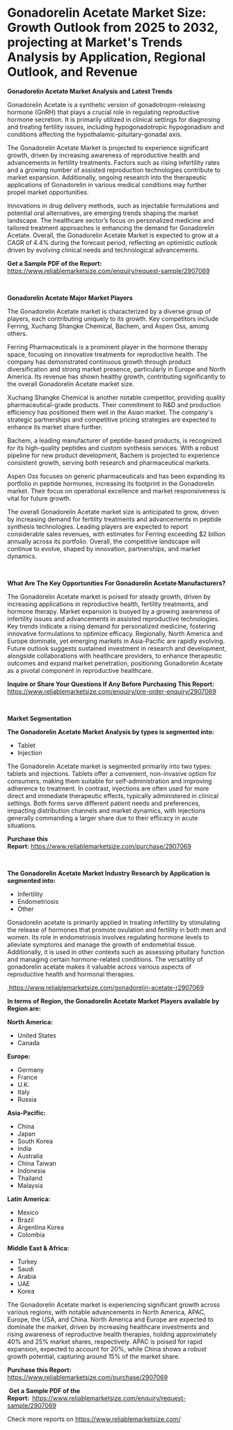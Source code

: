 <p><h1>Gonadorelin Acetate Market Size: Growth Outlook from 2025 to 2032, projecting at Market's Trends Analysis by Application, Regional Outlook, and Revenue</h1></p><p><strong>Gonadorelin Acetate Market Analysis and Latest Trends</strong></p>
<p><p>Gonadorelin Acetate is a synthetic version of gonadotropin-releasing hormone (GnRH) that plays a crucial role in regulating reproductive hormone secretion. It is primarily utilized in clinical settings for diagnosing and treating fertility issues, including hypogonadotropic hypogonadism and conditions affecting the hypothalamic-pituitary-gonadal axis.</p><p>The Gonadorelin Acetate Market is projected to experience significant growth, driven by increasing awareness of reproductive health and advancements in fertility treatments. Factors such as rising infertility rates and a growing number of assisted reproduction technologies contribute to market expansion. Additionally, ongoing research into the therapeutic applications of Gonadorelin in various medical conditions may further propel market opportunities.</p><p>Innovations in drug delivery methods, such as injectable formulations and potential oral alternatives, are emerging trends shaping the market landscape. The healthcare sector’s focus on personalized medicine and tailored treatment approaches is enhancing the demand for Gonadorelin Acetate. Overall, the Gonadorelin Acetate Market is expected to grow at a CAGR of 4.4% during the forecast period, reflecting an optimistic outlook driven by evolving clinical needs and technological advancements.</p></p>
<p><strong>Get a Sample PDF of the Report:&nbsp;</strong> <a href="https://www.reliablemarketsize.com/enquiry/request-sample/2907069?utm_campaign=2995&utm_medium=2&utm_source=Github&utm_content=ia&utm_term=12032025&utm_id=gonadorelin-acetate">https://www.reliablemarketsize.com/enquiry/request-sample/2907069</a></p>
<p>&nbsp;</p>
<p><strong>Gonadorelin Acetate Major Market Players</strong></p>
<p><p>The Gonadorelin Acetate market is characterized by a diverse group of players, each contributing uniquely to its growth. Key competitors include Ferring, Xuchang Shangke Chemical, Bachem, and Aspen Oss, among others. </p><p>Ferring Pharmaceuticals is a prominent player in the hormone therapy space, focusing on innovative treatments for reproductive health. The company has demonstrated continuous growth through product diversification and strong market presence, particularly in Europe and North America. Its revenue has shown healthy growth, contributing significantly to the overall Gonadorelin Acetate market size.</p><p>Xuchang Shangke Chemical is another notable competitor, providing quality pharmaceutical-grade products. Their commitment to R&D and production efficiency has positioned them well in the Asian market. The company's strategic partnerships and competitive pricing strategies are expected to enhance its market share further.</p><p>Bachem, a leading manufacturer of peptide-based products, is recognized for its high-quality peptides and custom synthesis services. With a robust pipeline for new product development, Bachem is projected to experience consistent growth, serving both research and pharmaceutical markets. </p><p>Aspen Oss focuses on generic pharmaceuticals and has been expanding its portfolio in peptide hormones, increasing its footprint in the Gonadorelin market. Their focus on operational excellence and market responsiveness is vital for future growth.</p><p>The overall Gonadorelin Acetate market size is anticipated to grow, driven by increasing demand for fertility treatments and advancements in peptide synthesis technologies. Leading players are expected to report considerable sales revenues, with estimates for Ferring exceeding $2 billion annually across its portfolio. Overall, the competitive landscape will continue to evolve, shaped by innovation, partnerships, and market dynamics.</p></p>
<p>&nbsp;</p>
<p><strong>What Are The Key Opportunities For Gonadorelin Acetate Manufacturers?</strong></p>
<p><p>The Gonadorelin Acetate market is poised for steady growth, driven by increasing applications in reproductive health, fertility treatments, and hormone therapy. Market expansion is buoyed by a growing awareness of infertility issues and advancements in assisted reproductive technologies. Key trends indicate a rising demand for personalized medicine, fostering innovative formulations to optimize efficacy. Regionally, North America and Europe dominate, yet emerging markets in Asia-Pacific are rapidly evolving. Future outlook suggests sustained investment in research and development, alongside collaborations with healthcare providers, to enhance therapeutic outcomes and expand market penetration, positioning Gonadorelin Acetate as a pivotal component in reproductive healthcare.</p></p>
<p><strong>Inquire or Share Your Questions If Any Before Purchasing This Report:</strong> <a href="https://www.reliablemarketsize.com/enquiry/pre-order-enquiry/2907069?utm_campaign=2995&utm_medium=2&utm_source=Github&utm_content=ia&utm_term=12032025&utm_id=gonadorelin-acetate">https://www.reliablemarketsize.com/enquiry/pre-order-enquiry/2907069</a></p>
<p>&nbsp;</p>
<p><strong>Market Segmentation</strong></p>
<p><strong>The Gonadorelin Acetate Market Analysis by types is segmented into:</strong></p>
<p><ul><li>Tablet</li><li>Injection</li></ul></p>
<p><p>The Gonadorelin Acetate market is segmented primarily into two types: tablets and injections. Tablets offer a convenient, non-invasive option for consumers, making them suitable for self-administration and improving adherence to treatment. In contrast, injections are often used for more direct and immediate therapeutic effects, typically administered in clinical settings. Both forms serve different patient needs and preferences, impacting distribution channels and market dynamics, with injections generally commanding a larger share due to their efficacy in acute situations.</p></p>
<p><strong>Purchase this Report:&nbsp;</strong><a href="https://www.reliablemarketsize.com/purchase/2907069?utm_campaign=2995&utm_medium=2&utm_source=Github&utm_content=ia&utm_term=12032025&utm_id=gonadorelin-acetate">https://www.reliablemarketsize.com/purchase/2907069</a></p>
<p>&nbsp;</p>
<p><strong>The Gonadorelin Acetate Market Industry Research by Application is segmented into:</strong></p>
<p><ul><li>Infertility</li><li>Endometriosis</li><li>Other</li></ul></p>
<p><p>Gonadorelin acetate is primarily applied in treating infertility by stimulating the release of hormones that promote ovulation and fertility in both men and women. Its role in endometriosis involves regulating hormone levels to alleviate symptoms and manage the growth of endometrial tissue. Additionally, it is used in other contexts such as assessing pituitary function and managing certain hormone-related conditions. The versatility of gonadorelin acetate makes it valuable across various aspects of reproductive health and hormonal therapies.</p></p>
<p><a href="https://www.reliablemarketsize.com/gonadorelin-acetate-r2907069?utm_campaign=2995&utm_medium=2&utm_source=Github&utm_content=ia&utm_term=12032025&utm_id=gonadorelin-acetate">&nbsp;https://www.reliablemarketsize.com/gonadorelin-acetate-r2907069</a></p>
<p><strong>In terms of Region, the Gonadorelin Acetate Market Players available by Region are:</strong></p>
<p>
    <p> <strong> North America: </strong>
        <ul>
            <li>United States</li>
            <li>Canada</li>
        </ul>
        </p> 
    <p> <strong> Europe: </strong>
        <ul>
            <li>Germany</li>
            <li>France</li>
            <li>U.K.</li>
            <li>Italy</li>
            <li>Russia</li>
        </ul>
        </p> 
    <p> <strong> Asia-Pacific: </strong>
        <ul>
            <li>China</li>
            <li>Japan</li>
            <li>South Korea</li>
            <li>India</li>
            <li>Australia</li>
            <li>China Taiwan</li>
            <li>Indonesia</li>
            <li>Thailand</li>
            <li>Malaysia</li>
        </ul>
        </p> 
    <p> <strong> Latin America: </strong>
        <ul>
            <li>Mexico</li>
            <li>Brazil</li>
            <li>Argentina Korea</li>
            <li>Colombia</li>
        </ul>
        </p> 
    <p> <strong> Middle East & Africa: </strong>
        <ul>
            <li>Turkey</li>
            <li>Saudi</li>
            <li>Arabia</li>
            <li>UAE</li>
            <li>Korea</li>
        </ul>
    </p>
    </p>
<p><p>The Gonadorelin Acetate market is experiencing significant growth across various regions, with notable advancements in North America, APAC, Europe, the USA, and China. North America and Europe are expected to dominate the market, driven by increasing healthcare investments and rising awareness of reproductive health therapies, holding approximately 40% and 25% market shares, respectively. APAC is poised for rapid expansion, expected to account for 20%, while China shows a robust growth potential, capturing around 15% of the market share.</p></p>
<p><strong>Purchase this Report: </strong><a href="https://www.reliablemarketsize.com/purchase/2907069?utm_campaign=2995&utm_medium=2&utm_source=Github&utm_content=ia&utm_term=12032025&utm_id=gonadorelin-acetate">https://www.reliablemarketsize.com/purchase/2907069</a></p>
<p>&nbsp;<strong>Get a Sample PDF of the Report:&nbsp;&nbsp;</strong><a href="https://www.reliablemarketsize.com/enquiry/request-sample/2907069?utm_campaign=2995&utm_medium=2&utm_source=Github&utm_content=ia&utm_term=12032025&utm_id=gonadorelin-acetate">https://www.reliablemarketsize.com/enquiry/request-sample/2907069</a></p>
<p><strong></strong></p>
<p>Check more reports on <a href="https://www.reliablemarketsize.com/?utm_campaign=2995&utm_medium=2&utm_source=Github&utm_content=ia&utm_term=12032025&utm_id=gonadorelin-acetate">https://www.reliablemarketsize.com/</a></p>